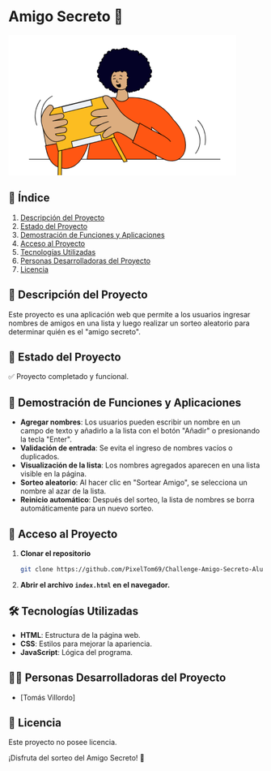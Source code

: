# Amigo Secreto 🎁

![Vista previa del proyecto](assets/amigo-secreto.png)

## 📌 Índice
1. [Descripción del Proyecto](#descripción-del-proyecto)
2. [Estado del Proyecto](#estado-del-proyecto)
3. [Demostración de Funciones y Aplicaciones](#demostración-de-funciones-y-aplicaciones)
4. [Acceso al Proyecto](#acceso-al-proyecto)
5. [Tecnologías Utilizadas](#tecnologías-utilizadas)
6. [Personas Desarrolladoras del Proyecto](#personas-desarrolladoras-del-proyecto)
7. [Licencia](#licencia)

## 📖 Descripción del Proyecto
Este proyecto es una aplicación web que permite a los usuarios ingresar nombres de amigos en una lista y luego realizar un sorteo aleatorio para determinar quién es el "amigo secreto".

## 🚀 Estado del Proyecto
✅ Proyecto completado y funcional.

## 🎯 Demostración de Funciones y Aplicaciones
- **Agregar nombres**: Los usuarios pueden escribir un nombre en un campo de texto y añadirlo a la lista con el botón "Añadir" o presionando la tecla "Enter".
- **Validación de entrada**: Se evita el ingreso de nombres vacíos o duplicados.
- **Visualización de la lista**: Los nombres agregados aparecen en una lista visible en la página.
- **Sorteo aleatorio**: Al hacer clic en "Sortear Amigo", se selecciona un nombre al azar de la lista.
- **Reinicio automático**: Después del sorteo, la lista de nombres se borra automáticamente para un nuevo sorteo.

## 🔗 Acceso al Proyecto
1. **Clonar el repositorio**
   ```bash
   git clone https://github.com/PixelTom69/Challenge-Amigo-Secreto-Alura.git
   ```
2. **Abrir el archivo `index.html` en el navegador.**

## 🛠 Tecnologías Utilizadas
- **HTML**: Estructura de la página web.
- **CSS**: Estilos para mejorar la apariencia.
- **JavaScript**: Lógica del programa.

## 👨‍💻 Personas Desarrolladoras del Proyecto
- [Tomás Villordo]

## 📜 Licencia
Este proyecto no posee licencia.

¡Disfruta del sorteo del Amigo Secreto! 🎉

